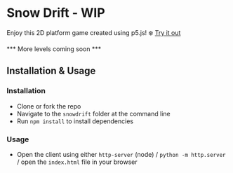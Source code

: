 # Snow Drift - WIP

Enjoy this 2D platform game created using p5.js! :snowflake: [Try it out](https://snow-drift.netlify.app/)

*** More levels coming soon ***

## Installation & Usage

### Installation

- Clone or fork the repo
- Navigate to the `snowdrift` folder at the command line 
- Run `npm install` to install dependencies

### Usage

- Open the client using either `http-server` (node) / `python -m http.server` / open the `index.html` file in your browser



